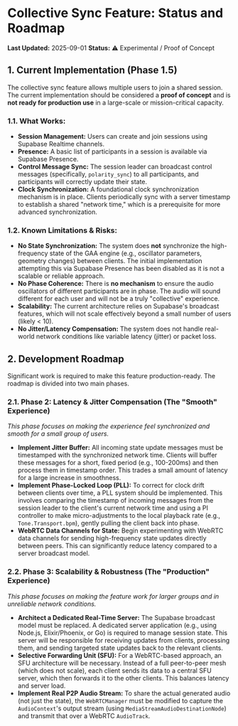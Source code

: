 # Collective Sync Feature: Status and Roadmap

**Last Updated:** 2025-09-01
**Status:** ⚠️ Experimental / Proof of Concept

## 1. Current Implementation (Phase 1.5)

The collective sync feature allows multiple users to join a shared session. The current implementation should be considered a **proof of concept** and is **not ready for production use** in a large-scale or mission-critical capacity.

### 1.1. What Works:
- **Session Management:** Users can create and join sessions using Supabase Realtime channels.
- **Presence:** A basic list of participants in a session is available via Supabase Presence.
- **Control Message Sync:** The session leader can broadcast control messages (specifically, `polarity_sync`) to all participants, and participants will correctly update their state.
- **Clock Synchronization:** A foundational clock synchronization mechanism is in place. Clients periodically sync with a server timestamp to establish a shared "network time," which is a prerequisite for more advanced synchronization.

### 1.2. Known Limitations & Risks:
- **No State Synchronization:** The system does **not** synchronize the high-frequency state of the GAA engine (e.g., oscillator parameters, geometry changes) between clients. The initial implementation attempting this via Supabase Presence has been disabled as it is not a scalable or reliable approach.
- **No Phase Coherence:** There is **no mechanism** to ensure the audio oscillators of different participants are in phase. The audio will sound different for each user and will not be a truly "collective" experience.
- **Scalability:** The current architecture relies on Supabase's broadcast features, which will not scale effectively beyond a small number of users (likely < 10).
- **No Jitter/Latency Compensation:** The system does not handle real-world network conditions like variable latency (jitter) or packet loss.

## 2. Development Roadmap

Significant work is required to make this feature production-ready. The roadmap is divided into two main phases.

### 2.1. Phase 2: Latency & Jitter Compensation (The "Smooth" Experience)
*This phase focuses on making the experience feel synchronized and smooth for a small group of users.*

- **Implement Jitter Buffer:** All incoming state update messages must be timestamped with the synchronized network time. Clients will buffer these messages for a short, fixed period (e.g., 100-200ms) and then process them in timestamp order. This trades a small amount of latency for a large increase in smoothness.
- **Implement Phase-Locked Loop (PLL):** To correct for clock drift between clients over time, a PLL system should be implemented. This involves comparing the timestamp of incoming messages from the session leader to the client's current network time and using a PI controller to make micro-adjustments to the local playback rate (e.g., `Tone.Transport.bpm`), gently pulling the client back into phase.
- **WebRTC Data Channels for State:** Begin experimenting with WebRTC data channels for sending high-frequency state updates directly between peers. This can significantly reduce latency compared to a server broadcast model.

### 2.2. Phase 3: Scalability & Robustness (The "Production" Experience)
*This phase focuses on making the feature work for larger groups and in unreliable network conditions.*

- **Architect a Dedicated Real-Time Server:** The Supabase broadcast model must be replaced. A dedicated server application (e.g., using Node.js, Elixir/Phoenix, or Go) is required to manage session state. This server will be responsible for receiving updates from clients, processing them, and sending targeted state updates back to the relevant clients.
- **Selective Forwarding Unit (SFU):** For a WebRTC-based approach, an SFU architecture will be necessary. Instead of a full peer-to-peer mesh (which does not scale), each client sends its data to a central SFU server, which then forwards it to the other clients. This balances latency and server load.
- **Implement Real P2P Audio Stream:** To share the actual generated audio (not just the state), the `WebRTCManager` must be modified to capture the `AudioContext`'s output stream (using `MediaStreamAudioDestinationNode`) and transmit that over a WebRTC `AudioTrack`.
